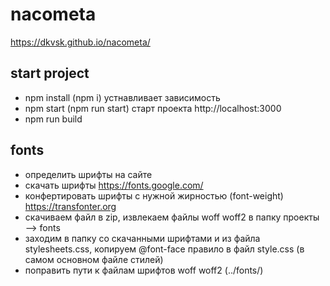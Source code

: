 # nacometa
https://dkvsk.github.io/nacometa/

## start project 
- npm install (npm i) устнавливает зависимость 
- npm start (npm run start) старт проекта  http://localhost:3000
- npm run build 

## fonts 
- определить шрифты на сайте
- скачать шрифты https://fonts.google.com/
- конфертировать шрифты с нужной жирностью (font-weight) https://transfonter.org
- скачиваем файл в zip, извлекаем файлы woff woff2 в папку проекты --> fonts
- заходим в  папку со скачанными шрифтами и из файла stylesheets.css, копируем @font-face правило в файл style.css (в самом основном файле стилей)
- поправить пути к файлам шрифтов woff woff2 (../fonts/)
